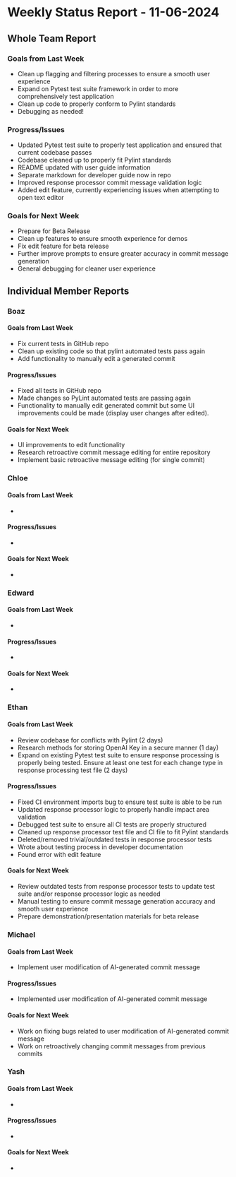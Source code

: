 # Weekly Status Report - 11-06-2024

## Whole Team Report

### Goals from Last Week
- Clean up flagging and filtering processes to ensure a smooth user experience
- Expand on Pytest test suite framework in order to more comprehensively test application
- Clean up code to properly conform to Pylint standards
- Debugging as needed!

### Progress/Issues
- Updated Pytest test suite to properly test application and ensured that current codebase passes
- Codebase cleaned up to properly fit Pylint standards
- README updated with user guide information
- Separate markdown for developer guide now in repo
- Improved response processor commit message validation logic
- Added edit feature, currently experiencing issues when attempting to open text editor

### Goals for Next Week
- Prepare for Beta Release 
- Clean up features to ensure smooth experience for demos
- Fix edit feature for beta release
- Further improve prompts to ensure greater accuracy in commit message generation
- General debugging for cleaner user experience 

## Individual Member Reports

### Boaz

#### Goals from Last Week
- Fix current tests in GitHub repo 
- Clean up existing code so that pylint automated tests pass again
- Add functionality to manually edit a generated commit

#### Progress/Issues
- Fixed all tests in GitHub repo
- Made changes so PyLint automated tests are passing again
- Functionality to manually edit generated commit but some UI improvements could be made
 (display user changes after edited).

#### Goals for Next Week
- UI improvements to edit functionality
- Research retroactive commit message editing for entire repository
- Implement basic retroactive message editing (for single commit)

### Chloe

#### Goals from Last Week
- 

#### Progress/Issues
- 

#### Goals for Next Week
- 

### Edward

#### Goals from Last Week
- 

#### Progress/Issues
- 

#### Goals for Next Week
- 

### Ethan

#### Goals from Last Week
- Review codebase for conflicts with Pylint (2 days)
- Research methods for storing OpenAI Key in a secure manner (1 day)
- Expand on existing Pytest test suite to ensure response processing is properly being tested.
    Ensure at least one test for each change type in response processing test file (2 days)

#### Progress/Issues
- Fixed CI environment imports bug to ensure test suite is able to be run
- Updated response processor logic to properly handle impact area validation
- Debugged test suite to ensure all CI tests are properly structured 
- Cleaned up response processor test file and CI file to fit Pylint standards
- Deleted/removed trivial/outdated tests in response processor tests
- Wrote about testing process in developer documentation
- Found error with edit feature

#### Goals for Next Week
- Review outdated tests from response processor tests to update test suite and/or
    response processor logic as needed
- Manual testing to ensure commit message generation accuracy and smooth user experience
- Prepare demonstration/presentation materials for beta release 

### Michael

#### Goals from Last Week
- Implement user modification of AI-generated commit message

#### Progress/Issues
- Implemented user modification of AI-generated commit message

#### Goals for Next Week
- Work on fixing bugs related to user modification of AI-generated commit message
- Work on retroactively changing commit messages from previous commits

### Yash

#### Goals from Last Week
- 

#### Progress/Issues
- 

#### Goals for Next Week
- 
